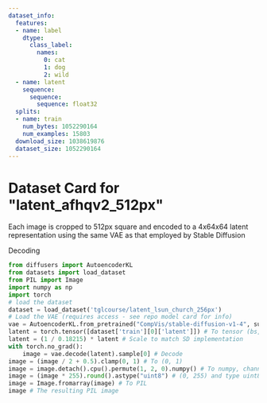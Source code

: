 ```yaml
---
dataset_info:
  features:
  - name: label
    dtype:
      class_label:
        names:
          0: cat
          1: dog
          2: wild
  - name: latent
    sequence:
      sequence:
        sequence: float32
  splits:
  - name: train
    num_bytes: 1052290164
    num_examples: 15803
  download_size: 1038619876
  dataset_size: 1052290164
---
```

# Dataset Card for "latent_afhqv2_512px"

Each image is cropped to 512px square and encoded to a 4x64x64 latent representation using the same VAE as that employed by Stable Diffusion

Decoding
```python
from diffusers import AutoencoderKL
from datasets import load_dataset
from PIL import Image
import numpy as np
import torch
# load the dataset
dataset = load_dataset('tglcourse/latent_lsun_church_256px')
# Load the VAE (requires access - see repo model card for info)
vae = AutoencoderKL.from_pretrained("CompVis/stable-diffusion-v1-4", subfolder="vae")
latent = torch.tensor([dataset['train'][0]['latent']]) # To tensor (bs, 4, 64, 3264
latent = (1 / 0.18215) * latent # Scale to match SD implementation
with torch.no_grad():
    image = vae.decode(latent).sample[0] # Decode 
image = (image / 2 + 0.5).clamp(0, 1) # To (0, 1)
image = image.detach().cpu().permute(1, 2, 0).numpy() # To numpy, channels lsat
image = (image * 255).round().astype("uint8") # (0, 255) and type uint8
image = Image.fromarray(image) # To PIL
image # The resulting PIL image
```